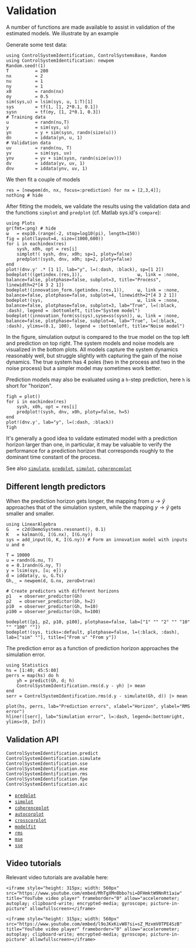 

# Validation
A number of functions are made available to assist in validation of the estimated models. We illustrate by an example

Generate some test data:
```@example validation
using ControlSystemIdentification, ControlSystemsBase, Random
using ControlSystemIdentification: newpem
Random.seed!(1)
T          = 200
nx         = 2
nu         = 1
ny         = 1
x0         = randn(nx)
σy         = 0.5
sim(sys,u) = lsim(sys, u, 1:T)[1]
sys        = tf(1, [1, 2*0.1, 0.1])
sysn       = tf(σy, [1, 2*0.1, 0.3])
# Training data
u          = randn(nu,T)
y          = sim(sys, u)
yn         = y + sim(sysn, randn(size(u)))
dn         = iddata(yn, u, 1)
# Validation data
uv         = randn(nu, T)
yv         = sim(sys, uv)
ynv        = yv + sim(sysn, randn(size(uv)))
dv         = iddata(yv, uv, 1)
dnv        = iddata(ynv, uv, 1)
```
We then fit a couple of models
```@example validation
res = [newpem(dn, nx, focus=:prediction) for nx = [2,3,4]];
nothing # hide
```
After fitting the models, we validate the results using the validation data and the functions `simplot` and `predplot` (cf. Matlab sys.id's `compare`):
```@example validation
using Plots
gr(fmt=:png) # hide
ω   = exp10.(range(-2, stop=log10(pi), length=150))
fig = plot(layout=4, size=(1000,600))
for i in eachindex(res)
    sysh, x0h, opt = res[i]
    simplot!( sysh, dnv, x0h; sp=1, ploty=false)
    predplot!(sysh, dnv, x0h; sp=2, ploty=false)
end
plot!(dnv.y' .* [1 1], lab="y", l=(:dash, :black), sp=[1 2])
bodeplot!((getindex.(res,1)),                     ω, link = :none, balance=false, plotphase=false, subplot=3, title="Process", linewidth=2*[4 3 2 1])
bodeplot!(innovation_form.(getindex.(res,1)),     ω, link = :none, balance=false, plotphase=false, subplot=4, linewidth=2*[4 3 2 1])
bodeplot!(sys,                                    ω, link = :none, balance=false, plotphase=false, subplot=3, lab="True", l=(:black, :dash), legend = :bottomleft, title="System model")
bodeplot!(innovation_form(ss(sys),syse=ss(sysn)), ω, link = :none, balance=false, plotphase=false, subplot=4, lab="True", l=(:black, :dash), ylims=(0.1, 100), legend = :bottomleft, title="Noise model")
```

In the figure, simulation output is compared to the true model on the top left and prediction on top right. The system models and noise models are visualized in the bottom plots. All models capture the system dynamics reasonably well, but struggle slightly with capturing the gain of the noise dynamics.
The true system has 4 poles (two in the process and two in the noise process) but a simpler model may sometimes work better.


Prediction models may also be evaluated using a `h`-step prediction, here `h` is short for "horizon".
```@example validation
figh = plot()
for i in eachindex(res)
    sysh, x0h, opt = res[i]
    predplot!(sysh, dnv, x0h, ploty=false, h=5)
end
plot!(dnv.y', lab="y", l=(:dash, :black))
figh
```
It's generally a good idea to validate estimated model with a prediction horizon larger than one, in particular, it may be valuable to verify the performance for a prediction horizon that corresponds roughly to the dominant time constant of the process.


See also [`simulate`](@ref), [`predplot`](@ref), [`simplot`](@ref), [`coherenceplot`](@ref)



## Different length predictors
When the prediction horizon gets longer, the mapping from $u \rightarrow ŷ$ approaches that of the simulation system, while the mapping $y \rightarrow ŷ$ gets smaller and smaller.
```@example validation
using LinearAlgebra
G   = c2d(DemoSystems.resonant(), 0.1)
K   = kalman(G, I(G.nx), I(G.ny))
sys = add_input(G, K, I(G.ny)) # Form an innovation model with inputs u and e

T = 10000
u = randn(G.nu, T)
e = 0.1randn(G.ny, T)
y = lsim(sys, [u; e]).y
d = iddata(y, u, G.Ts)
Gh,_ = newpem(d, G.nx, zeroD=true)

# Create predictors with different horizons
p1   = observer_predictor(Gh)
p2   = observer_predictor(Gh, h=2)
p10  = observer_predictor(Gh, h=10)
p100 = observer_predictor(Gh, h=100)

bodeplot([p1, p2, p10, p100], plotphase=false, lab=["1" "" "2" "" "10" "" "100" ""])
bodeplot!(sys, ticks=:default, plotphase=false, l=(:black, :dash), lab=["sim" ""], title=["From u" "From y"])
```

The prediction error as a function of prediction horizon approaches the simulation error.
```@example validation
using Statistics
hs = [1:40; 45:5:80]
perrs = map(hs) do h
    yh = predict(Gh, d; h)
    ControlSystemIdentification.rms(d.y - yh) |> mean
end
serr = ControlSystemIdentification.rms(d.y - simulate(Gh, d)) |> mean

plot(hs, perrs, lab="Prediction errors", xlabel="Horizon", ylabel="RMS error")
hline!([serr], lab="Simulation error", l=:dash, legend=:bottomright, ylims=(0, Inf))
```

## Validation API

```@docs
ControlSystemIdentification.predict
ControlSystemIdentification.simulate
ControlSystemIdentification.sse
ControlSystemIdentification.mse
ControlSystemIdentification.rms
ControlSystemIdentification.fpe
ControlSystemIdentification.aic
```

- [`predplot`](@ref)
- [`simplot`](@ref)
- [`coherenceplot`](@ref)
- [`autocorplot`](@ref)
- [`crosscorplot`](@ref)
- [`modelfit`](@ref)
- [`rms`](@ref)
- [`mse`](@ref)
- [`sse`](@ref)

## Video tutorials

Relevant video tutorials are available here:



```@raw html
<iframe style="height: 315px; width: 560px" src="https://www.youtube.com/embed/MhTgXMn0bbo?si=DFHmktW9NnRt1aiw" title="YouTube video player" frameborder="0" allow="accelerometer; autoplay; clipboard-write; encrypted-media; gyroscope; picture-in-picture" allowfullscreen></iframe>
```
```@raw html
<iframe style="height: 315px; width: 560px" src="https://www.youtube.com/embed/l9oJKxKivW8?si=sZ_MzxmV0TPE4SzB" title="YouTube video player" frameborder="0" allow="accelerometer; autoplay; clipboard-write; encrypted-media; gyroscope; picture-in-picture" allowfullscreen></iframe>
```